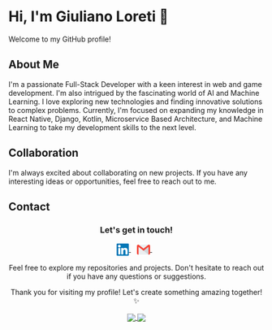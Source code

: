 # Hi, I'm Giuliano Loreti 👋

Welcome to my GitHub profile!

## About Me
I'm a passionate Full-Stack Developer with a keen interest in web and game development. I'm also intrigued by the fascinating world of AI and Machine Learning. I love exploring new technologies and finding innovative solutions to complex problems. Currently, I'm focused on expanding my knowledge in React Native, Django, Kotlin, Microservice Based Architecture, and Machine Learning to take my development skills to the next level.

## Collaboration
I'm always excited about collaborating on new projects. If you have any interesting ideas or opportunities, feel free to reach out to me.

## Contact
<div align="center">
  <h3><b>Let's get in touch! </b></h3>
  </div>
<p align="center">
<a href="https://www.linkedin.com/in/giulianoloreti/" target="_blank">
  <img align="center" alt="Giuliano Loreti | Linkedin" width="24px" src="https://github.com/SatYu26/SatYu26/blob/master/Assets/Linkedin.svg" />
</a> &nbsp;&nbsp;
<a href="mailto:giulianobloreti@gmail.com" >
  <img align="center" alt="Giuliano Loreti | Gmail" width="26px" src="https://github.com/SatYu26/SatYu26/blob/master/Assets/Gmail.svg" />
</a> &nbsp;&nbsp;

<div align="center">     
<p>
Feel free to explore my repositories and projects. Don't hesitate to reach out if you have any questions or suggestions.
      
Thank you for visiting my profile! Let's create something amazing together! ✨
</p>
</div>

<div align="center">
<a href="https://github.com/InsideRaptor/github-readme-stats">
  <img height=180 align="center" src="https://github-readme-stats.vercel.app/api?username=InsideRaptor&theme=transparent" />
</a>
<a href="https://github.com/InsideRaptor/convoychat">
  <img height=180 align="center" src="https://github-readme-stats.vercel.app/api/top-langs?username=InsideRaptor&theme=transparent&layout=compact&langs_count=8&card_width=320" />
</a>
</div>
